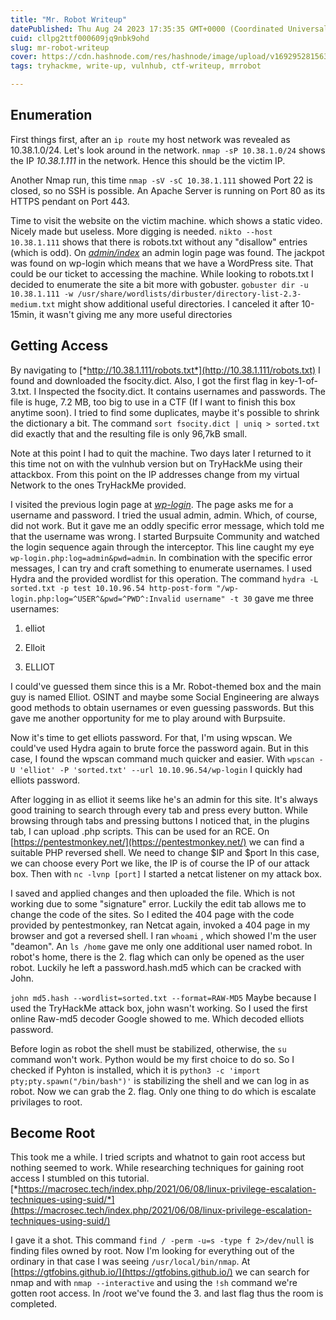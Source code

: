 ```yaml
---
title: "Mr. Robot Writeup"
datePublished: Thu Aug 24 2023 17:35:35 GMT+0000 (Coordinated Universal Time)
cuid: cllpg2ttf000609jq9nbk9ohd
slug: mr-robot-writeup
cover: https://cdn.hashnode.com/res/hashnode/image/upload/v1692952815634/b5411359-8b95-4cf2-9513-b8d78b94fa0a.jpeg
tags: tryhackme, write-up, vulnhub, ctf-writeup, mrrobot

---
```


## Enumeration

First things first, after an `ip route` my host network was revealed as 10.38.1.0/24. Let's look around in the network. `nmap -sP 10.38.1.0/24` shows the IP *10.38.1.111* in the network. Hence this should be the victim IP.

Another Nmap run, this time `nmap -sV -sC 10.38.1.111` showed Port 22 is closed, so no SSH is possible. An Apache Server is running on Port 80 as its HTTPS pendant on Port 443.

Time to visit the website on the victim machine. which shows a static video. Nicely made but useless. More digging is needed. `nikto --host 10.38.1.111` shows that there is robots.txt without any "disallow" entries (which is odd). On [*admin/index*](http://138.1.110/admin/index.html) an admin login page was found. The jackpot was found on wp-login which means that we have a WordPress site. That could be our ticket to accessing the machine. While looking to robots.txt I decided to enumerate the site a bit more with gobuster. `gobuster dir -u 10.38.1.111 -w /usr/share/wordlists/dirbuster/directory-list-2.3-medium.txt` might show additional useful directories. I canceled it after 10-15min, it wasn't giving me any more useful directories

## Getting Access

By navigating to [*http://10.38.1.111/robots.txt*](http://10.38.1.111/robots.txt) I found and downloaded the fsocity.dict. Also, I got the first flag in key-1-of-3.txt. I Inspected the fsocity.dict. It contains usernames and passwords. The file is huge, 7.2 MB, too big to use in a CTF (If I want to finish this box anytime soon). I tried to find some duplicates, maybe it's possible to shrink the dictionary a bit. The command `sort fsocity.dict | uniq > sorted.txt` did exactly that and the resulting file is only 96,7kB small.

Note at this point I had to quit the machine. Two days later I returned to it this time not on with the vulnhub version but on TryHackMe using their attackbox. From this point on the IP addresses change from my virtual Network to the ones TryHackMe provided.

I visited the previous login page at [*wp-login*](http://10.38.1.111). The page asks me for a username and password. I tried the usual admin, admin. Which, of course, did not work. But it gave me an oddly specific error message, which told me that the username was wrong. I started Burpsuite Community and watched the login sequence again through the interceptor. This line caught my eye `wp-login.php:log=admin&pwd=admin`. In combination with the specific error messages, I can try and craft something to enumerate usernames. I used Hydra and the provided wordlist for this operation. The command `hydra -L sorted.txt -p test 10.10.96.54 http-post-form "/wp-login.php:log=^USER^&pwd=^PWD^:Invalid username" -t 30` gave me three usernames:

1. elliot
    
2. Elloit
    
3. ELLIOT
    

I could've guessed them since this is a Mr. Robot-themed box and the main guy is named Elliot. OSINT and maybe some Social Engineering are always good methods to obtain usernames or even guessing passwords. But this gave me another opportunity for me to play around with Burpsuite.

Now it's time to get elliots password. For that, I'm using wpscan. We could've used Hydra again to brute force the password again. But in this case, I found the wpscan command much quicker and easier. With `wpscan -U 'elliot' -P 'sorted.txt' --url 10.10.96.54/wp-login` I quickly had elliots password.

After logging in as elliot it seems like he's an admin for this site. It's always good training to search through every tab and press every button. While browsing through tabs and pressing buttons I noticed that, in the plugins tab, I can upload .php scripts. This can be used for an RCE. On [https://pentestmonkey.net/](https://pentestmonkey.net/) we can find a suitable PHP reversed shell. We need to change $IP and $port In this case, we can choose every Port we like, the IP is of course the IP of our attack box. Then with `nc -lvnp [port]` I started a netcat listener on my attack box.

I saved and applied changes and then uploaded the file. Which is not working due to some "signature" error. Luckily the edit tab allows me to change the code of the sites. So I edited the 404 page with the code provided by pentestmonkey, ran Netcat again, invoked a 404 page in my browser and got a reversed shell. I ran `whoami` , which showed I'm the user "deamon". An `ls /home` gave me only one additional user named robot. In robot's home, there is the 2. flag which can only be opened as the user robot. Luckily he left a password.hash.md5 which can be cracked with John.

`john md5.hash --wordlist=sorted.txt --format=RAW-MD5` Maybe because I used the TryHackMe attack box, john wasn't working. So I used the first online Raw-md5 decoder Google showed to me. Which decoded elliots password.

Before login as robot the shell must be stabilized, otherwise, the `su` command won't work. Python would be my first choice to do so. So I checked if Pyhton is installed, which it is `python3 -c 'import pty;pty.spawn("/bin/bash")'` is stabilizing the shell and we can log in as robot. Now we can grab the 2. flag. Only one thing to do which is escalate privilages to root.

## Become Root

This took me a while. I tried scripts and whatnot to gain root access but nothing seemed to work. While researching techniques for gaining root access I stumbled on this tutorial. [*https://macrosec.tech/index.php/2021/06/08/linux-privilege-escalation-techniques-using-suid/*](https://macrosec.tech/index.php/2021/06/08/linux-privilege-escalation-techniques-using-suid/)

I gave it a shot. This command `find / -perm -u=s -type f 2>/dev/null` is finding files owned by root. Now I'm looking for everything out of the ordinary in that case I was seeing `/usr/local/bin/nmap`. At [https://gtfobins.github.io/](https://gtfobins.github.io/) we can search for nmap and with `nmap --interactive` and using the `!sh` command we're gotten root access. In /root we've found the 3. and last flag thus the room is completed.